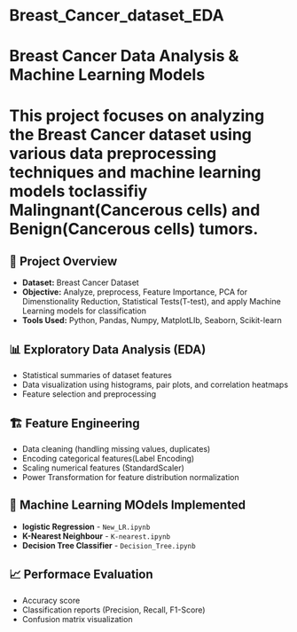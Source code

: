 # Breast_Cancer_dataset_EDA
# Breast Cancer Data Analysis & Machine Learning Models
# This project focuses on analyzing the Breast Cancer dataset using various data preprocessing techniques and machine learning models toclassifiy Malingnant(Cancerous cells) and Benign(Cancerous cells) tumors.

## 📌 Project Overview 
  - **Dataset:** Breast Cancer Dataset
  - **Objective:** Analyze, preprocess, Feature Importance, PCA for Dimenstionality Reduction, 
                   Statistical Tests(T-test), and apply Machine Learning models for classification
  - **Tools Used:** Python, Pandas, Numpy, MatplotLIb, Seaborn, Scikit-learn

 ## 📊 Exploratory Data Analysis (EDA)
  - Statistical summaries of dataset features
  - Data visualization using histograms, pair plots, and correlation heatmaps
  - Feature selection and preprocessing

 ## 🏗️ Feature Engineering 
  - Data cleaning (handling missing values, duplicates)
  - Encoding categorical features(Label Encoding)
  - Scaling numerical features (StandardScaler)
  - Power Transformation for feature distribution normalization

 ## 🤖 Machine Learning MOdels Implemented 
  - **logistic Regression** - `New_LR.ipynb`
  - **K-Nearest Neighbour** - `K-nearest.ipynb`
  - **Decision Tree Classifier** - `Decision_Tree.ipynb`

 ## 📈 Performace Evaluation 
  - Accuracy score
  - Classification reports (Precision, Recall, F1-Score)
  - Confusion matrix visualization

 ## 
